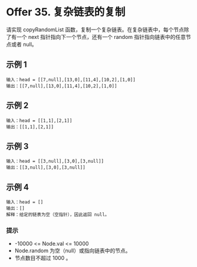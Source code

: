 # Offer 35. 复杂链表的复制

请实现 copyRandomList 函数，复制一个复杂链表。在复杂链表中，每个节点除了有一个 next 指针指向下一个节点，还有一个 random 指针指向链表中的任意节点或者 null。


## 示例 1

```
输入：head = [[7,null],[13,0],[11,4],[10,2],[1,0]]
输出：[[7,null],[13,0],[11,4],[10,2],[1,0]]
```

## 示例 2

```
输入：head = [[1,1],[2,1]]
输出：[[1,1],[2,1]]
```

## 示例 3

```
输入：head = [[3,null],[3,0],[3,null]]
输出：[[3,null],[3,0],[3,null]]
```

## 示例 4

```
输入：head = []
输出：[]
解释：给定的链表为空（空指针），因此返回 null。
```

### 提示

- -10000 <= Node.val <= 10000
- Node.random 为空（null）或指向链表中的节点。
- 节点数目不超过 1000 。

